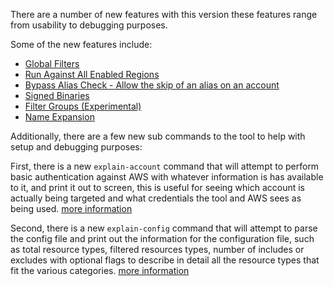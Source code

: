 There are a number of new features with this version these features range from usability to debugging purposes.

Some of the new features include:

- [Global Filters](global-filters.md)
- [Run Against All Enabled Regions](enabled-regions.md)
- [Bypass Alias Check - Allow the skip of an alias on an account](bypass-alias-check.md)
- [Signed Binaries](signed-binaries.md)
- [Filter Groups (Experimental)](filter-groups.md)
- [Name Expansion](name-expansion.md)

Additionally, there are a few new sub commands to the tool to help with setup and debugging purposes:

First, there is a new `explain-account` command that will attempt to perform basic authentication against AWS with
whatever information is has available to it, and print it out to screen, this is useful for seeing which account is
actually being targeted and what credentials the tool and AWS sees as being used.
[more information](../cli-usage.md#aws-nuke-explain-account)

Second, there is a new `explain-config` command that will attempt to parse the config file and print out the information
for the configuration file, such as total resource types, filtered resources types, number of includes or excludes with
optional flags to describe in detail all the resource types that fit the various categories.
[more information](../cli-usage.md#aws-nuke-explain-config)


